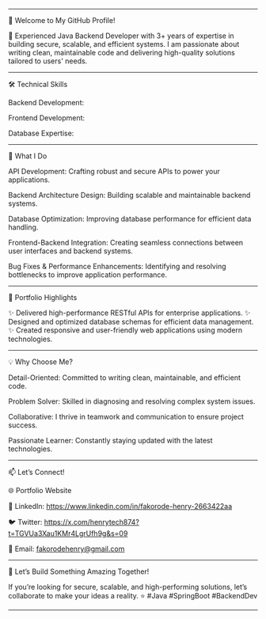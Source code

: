 
---

👋 Welcome to My GitHub Profile!

🌟 Experienced Java Backend Developer with 3+ years of expertise in building secure, scalable, and efficient systems.
I am passionate about writing clean, maintainable code and delivering high-quality solutions tailored to users' needs.


---

🛠️ Technical Skills

Backend Development:




Frontend Development:





Database Expertise:



---

🔧 What I Do

API Development: Crafting robust and secure APIs to power your applications.

Backend Architecture Design: Building scalable and maintainable backend systems.

Database Optimization: Improving database performance for efficient data handling.

Frontend-Backend Integration: Creating seamless connections between user interfaces and backend systems.

Bug Fixes & Performance Enhancements: Identifying and resolving bottlenecks to improve application performance.



---

💼 Portfolio Highlights

✨ Delivered high-performance RESTful APIs for enterprise applications.
✨ Designed and optimized database schemas for efficient data management.
✨ Created responsive and user-friendly web applications using modern technologies.


---

💡 Why Choose Me?

Detail-Oriented: Committed to writing clean, maintainable, and efficient code.

Problem Solver: Skilled in diagnosing and resolving complex system issues.

Collaborative: I thrive in teamwork and communication to ensure project success.

Passionate Learner: Constantly staying updated with the latest technologies.



---

📫 Let’s Connect!

🌐 Portfolio Website

💼 LinkedIn: https://www.linkedin.com/in/fakorode-henry-2663422aa

🐦 Twitter: https://x.com/henrytech874?t=TGVUa3Xau1KMr4LgrUfh9g&s=09

📧 Email: fakorodehenry@gmail.com



---

🚀 Let’s Build Something Amazing Together!

If you’re looking for secure, scalable, and high-performing solutions, let’s collaborate to make your ideas a reality.
⭐ #Java #SpringBoot #BackendDev


---

<!--
**HenryTech12/HenryTech12** is a ✨ _special_ ✨ repository because its `README.md` (this file) appears on your GitHub profile.

Here are some ideas to get you started:

- 🔭 I’m currently working on ...
- 🌱 I’m currently learning ...
- 👯 I’m looking to collaborate on ...
- 🤔 I’m looking for help with ...
- 💬 Ask me about ...
- 📫 How to reach me: ...
- 😄 Pronouns: ...
- ⚡ Fun fact: ...
-->
